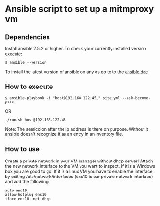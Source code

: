 # Ansible script to set up a mitmproxy vm

## Dependencies
Install ansible 2.5.2 or higher.
To check your currently installed version execute:
```
$ ansible --version
```

To install the latest version of ansible on any os go to to the 
[ansible doc](https://docs.ansible.com/ansible/latest/installation_guide/intro_installation.html#intro-installation-guide)


## How to execute
```
$ ansible-playbook -i "host@192.168.122.45," site.yml --ask-become-pass
```
OR
```
./run.sh host@192.168.122.45
```


Note: The semicolon after the ip address is there on purpose.
Without it ansible doesn't recognize it as an entry in an inventory file.

## How to use
Create a private network in your VM manager without dhcp server!
Attach the new network interface to the VM you want to inspect.
If it is a Windows box you are good to go. If it is a linux VM you have to enable the interface
by editing /etc/network/interfaces (ens10 is our private network interface) and add the following:

```
auto ens10
allow-hotplug ens10
iface ens10 inet dhcp

```

